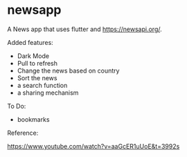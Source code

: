 # newsapp

A News app that uses flutter and https://newsapi.org/.

Added features:
- Dark Mode
- Pull to refresh
- Change the news based on country
- Sort the news
- a search function
- a sharing mechanism

To Do:
- bookmarks

Reference:

https://www.youtube.com/watch?v=aaGcER1uUoE&t=3992s
